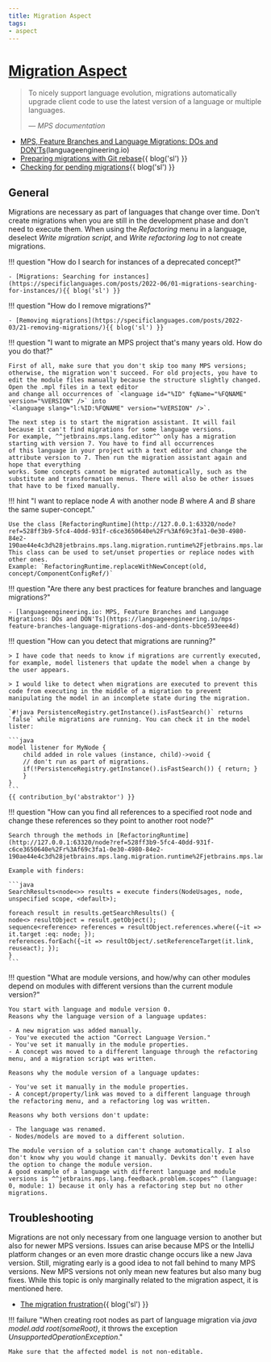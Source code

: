 ```yaml
---
title: Migration Aspect
tags:
- aspect
---
```


# [Migration Aspect](https://www.jetbrains.com/help/mps/migrations.html)

> To nicely support language evolution, migrations automatically upgrade client code to use the latest version of a language or multiple languages.
>
> — <cite>MPS documentation</cite>

- [MPS, Feature Branches and Language Migrations: DOs and DON’Ts](https://languageengineering.io/mps-feature-branches-language-migrations-dos-and-donts-bbce593eee4d)(languageengineering.io)
- [Preparing migrations with Git rebase](https://specificlanguages.com/posts/2022-05/27-preparing-migrations-with-git-rebase/){{ blog('sl') }}
- [Checking for pending migrations](https://specificlanguages.com/posts/2022-05/02-checking-for-pending-){{ blog('sl') }}

## General

Migrations are necessary as part of languages that change over time. Don't create migrations when you are still in the development
phase and don't need to execute them. When using the *Refactoring* menu in a language, deselect *Write migration script*, and
*Write refactoring log* to not create migrations.

!!! question "How do I search for instances of a deprecated concept?"

    - [Migrations: Searching for instances](https://specificlanguages.com/posts/2022-06/01-migrations-searching-for-instances/){{ blog('sl') }}

!!! question "How do I remove migrations?"

    - [Removing migrations](https://specificlanguages.com/posts/2022-03/21-removing-migrations/){{ blog('sl') }}

!!! question "I want to migrate an MPS project that's many years old. How do you do that?"

    First of all, make sure that you don't skip too many MPS versions; otherwise, the migration won't succeed. For old projects, you have to edit the module files manually because the structure slightly changed. Open the .mpl files in a text editor
    and change all occurrences of `<language id="%ID" fqName="%FQNAME" version="%VERSION" />` into 
    `<language slang="l:%ID:%FQNAME" version="%VERSION" />`. 

    The next step is to start the migration assistant. It will fail because it can't find migrations for some language versions.
    For example, ^^jetbrains.mps.lang.editor^^ only has a migration starting with version 7. You have to find all occurrences
    of this language in your project with a text editor and change the attribute version to 7. Then run the migration assistant again and hope that everything
    works. Some concepts cannot be migrated automatically, such as the substitute and transformation menus. There will also be other issues that have to be fixed manually.

!!! hint "I want to replace node *A* with another node *B* where *A* and *B* share the same super-concept."

    Use the class [RefactoringRuntime](http://127.0.0.1:63320/node?ref=528ff3b9-5fc4-40dd-931f-c6ce3650640e%2Fr%3Af69c3fa1-0e30-4980-84e2-190ae44e4c3d%28jetbrains.mps.lang.migration.runtime%2Fjetbrains.mps.lang.migration.runtime.base%29%2F4853505765036703346). This class can be used to set/unset properties or replace nodes with other ones.
    Example: `RefactoringRuntime.replaceWithNewConcept(old, concept/ComponentConfigRef/)`

!!! question "Are there any best practices for feature branches and language migrations?"

    - [languageengineering.io: MPS, Feature Branches and Language Migrations: DOs and DON'Ts](https://languageengineering.io/mps-feature-branches-language-migrations-dos-and-donts-bbce593eee4d)

!!! question "How can you detect that migrations are running?"

    > I have code that needs to know if migrations are currently executed, for example, model listeners that update the model when a change by the user appears.
    
    > I would like to detect when migrations are executed to prevent this code from executing in the middle of a migration to prevent manipulating the model in an incomplete state during the migration.

    `#!java PersistenceRegistry.getInstance().isFastSearch()` returns `false` while migrations are running. You can check it in the model lister:

    ```java
    model listener for MyNode { 
        child added in role values (instance, child)->void {
        // don't run as part of migrations.
        if(!PersistenceRegistry.getInstance().isFastSearch()) { return; }
        }
    }
    ```
    {{ contribution_by('abstraktor') }}

!!! question "How can you find all references to a specified root node and change these references so they point to another root node?"

    Search through the methods in [RefactoringRuntime](http://127.0.0.1:63320/node?ref=528ff3b9-5fc4-40dd-931f-c6ce3650640e%2Fr%3Af69c3fa1-0e30-4980-84e2-190ae44e4c3d%28jetbrains.mps.lang.migration.runtime%2Fjetbrains.mps.lang.migration.runtime.base%29%2F4853505765036703346).

    Example with finders:

    ```java
    SearchResults<node<>> results = execute finders(NodeUsages, node, unspecified scope, <default>); 

    foreach result in results.getSearchResults() {
    node<> resultObject = result.getObject();
    sequence<reference> references = resultObject.references.where({~it => it.target :eq: node; });
    references.forEach({~it => resultObject/.setReferenceTarget(it.link, reuseact); });
    }
    ```
!!! question "What are module versions, and how/why can other modules depend on modules with different versions than the current module version?"

    You start with language and module version 0.
    Reasons why the language version of a language updates:
    
    - A new migration was added manually.
    - You've executed the action "Correct Language Version."
    - You've set it manually in the module properties.
    - A concept was moved to a different language through the refactoring menu, and a migration script was written.
    
    Reasons why the module version of a language updates:
    
    - You've set it manually in the module properties.
    - A concept/property/link was moved to a different language through the refactoring menu, and a refactoring log was written.
    
    Reasons why both versions don't update:
    
    - The language was renamed.
    - Nodes/models are moved to a different solution.
    
    The module version of a solution can't change automatically. I also don't know why you would change it manually. Devkits don't even have the option to change the module version.
    A good example of a language with different language and module versions is ^^jetbrains.mps.lang.feedback.problem.scopes^^ (language: 0, module: 1) because it only has a refactoring step but no other migrations.

## Troubleshooting

Migrations are not only necessary from one language version to another but also for newer MPS versions. Issues can arise
because MPS or the IntelliJ platform changes or an even more drastic change occurs like a new Java version. Still, migrating early is a
good idea to not fall behind to many MPS versions. New MPS versions not only mean new features but also many bug fixes. While this topic
is only marginally related to the migration aspect, it is mentioned here.

- [The migration frustration](https://specificlanguages.com/posts/2022-03/31-the-migration-frustration/){{ blog('sl') }}

!!! failure "When creating root nodes as part of language migration via *java model\.add root(someRoot)*, it throws the exception *UnsupportedOperationException*."

    Make sure that the affected model is not non-editable.

[^1]:[MPS forum - Migration scripts: the best practice](https://mps-support.jetbrains.com/hc/en-us/community/posts/4403121681810-Migration-scripts-best-practic)

